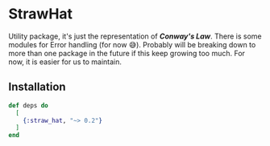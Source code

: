 # StrawHat

Utility package, it's just the representation of ***Conway's Law***. There
is some modules for Error handling (for now 😅). Probably will be
breaking down to more than one package in the future if this keep growing too
much. For now, it is easier for us to maintain.

## Installation

```elixir
def deps do
  [
    {:straw_hat, "~> 0.2"}
  ]
end
```
